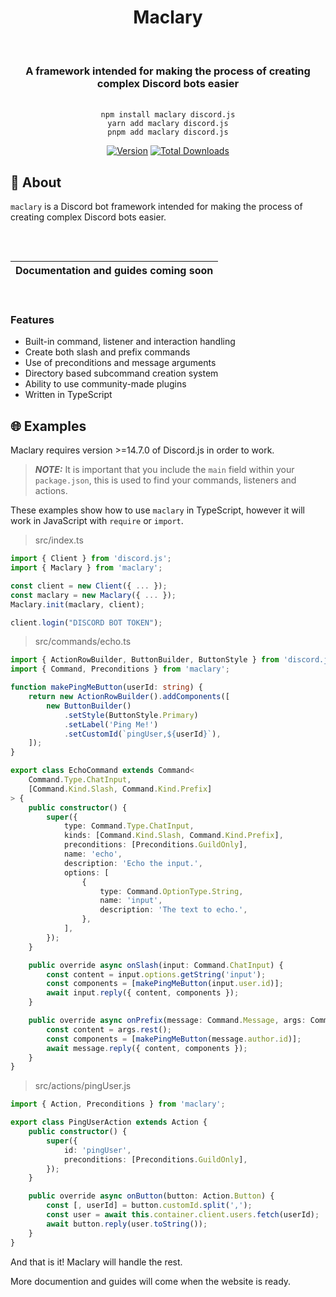 <div align="center">
    <h1><b>Maclary</b></h1><br/>
    <h3>A framework intended for making the process of creating complex Discord bots easier</h3><br/>
    <code>npm install maclary discord.js</code><br/>
    <code>yarn add maclary discord.js</code/><br/>
    <code>pnpm add maclary discord.js</code><br/>
</div>

</div>

<div align="center">

[![Version](https://img.shields.io/npm/v/maclary?color=red&label=maclary)](https://github.com/maclary/maclary)
[![Total Downloads](https://img.shields.io/npm/dt/maclary)](https://npmjs.com/maclary)

</div>

## 🤔 About

`maclary` is a Discord bot framework intended for making the process of
creating complex Discord bots easier.

<div align="center" style="padding-top: 2rem; padding-bottom: 1rem">

| **Documentation and guides coming soon** |
| ---------------------------------------- |

</div>

### Features

- Built-in command, listener and interaction handling
- Create both slash and prefix commands
- Use of preconditions and message arguments
- Directory based subcommand creation system
- Ability to use community-made plugins
- Written in TypeScript

## 🌐 Examples

Maclary requires version >=14.7.0 of Discord.js in order to work.

> **_NOTE:_** It is important that you include the `main` field within your `package.json`, this is used to find your commands, listeners and actions.

These examples show how to use `maclary` in TypeScript, however it will work in JavaScript with `require` or `import`.

> src/index.ts

```ts
import { Client } from 'discord.js';
import { Maclary } from 'maclary';

const client = new Client({ ... });
const maclary = new Maclary({ ... });
Maclary.init(maclary, client);

client.login("DISCORD BOT TOKEN");
```

> src/commands/echo.ts

```ts
import { ActionRowBuilder, ButtonBuilder, ButtonStyle } from 'discord.js';
import { Command, Preconditions } from 'maclary';

function makePingMeButton(userId: string) {
    return new ActionRowBuilder().addComponents([
        new ButtonBuilder()
            .setStyle(ButtonStyle.Primary)
            .setLabel('Ping Me!')
            .setCustomId(`pingUser,${userId}`),
    ]);
}

export class EchoCommand extends Command<
    Command.Type.ChatInput,
    [Command.Kind.Slash, Command.Kind.Prefix]
> {
    public constructor() {
        super({
            type: Command.Type.ChatInput,
            kinds: [Command.Kind.Slash, Command.Kind.Prefix],
            preconditions: [Preconditions.GuildOnly],
            name: 'echo',
            description: 'Echo the input.',
            options: [
                {
                    type: Command.OptionType.String,
                    name: 'input',
                    description: 'The text to echo.',
                },
            ],
        });
    }

    public override async onSlash(input: Command.ChatInput) {
        const content = input.options.getString('input');
        const components = [makePingMeButton(input.user.id)];
        await input.reply({ content, components });
    }

    public override async onPrefix(message: Command.Message, args: Command.Arguments) {
        const content = args.rest();
        const components = [makePingMeButton(message.author.id)];
        await message.reply({ content, components });
    }
}
```

> src/actions/pingUser.js

```ts
import { Action, Preconditions } from 'maclary';

export class PingUserAction extends Action {
    public constructor() {
        super({
            id: 'pingUser',
            preconditions: [Preconditions.GuildOnly],
        });
    }

    public override async onButton(button: Action.Button) {
        const [, userId] = button.customId.split(',');
        const user = await this.container.client.users.fetch(userId);
        await button.reply(user.toString());
    }
}
```

And that is it! Maclary will handle the rest.

More documention and guides will come when the website is ready.
